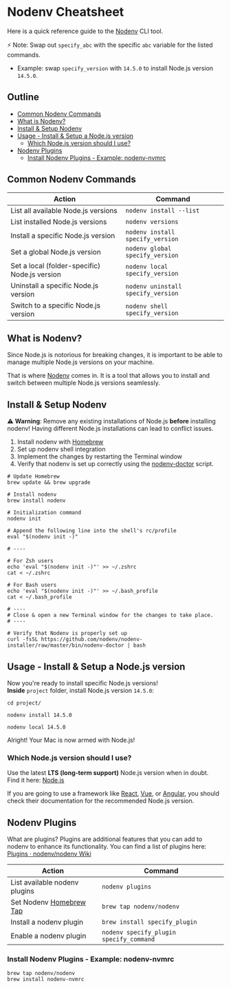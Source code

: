# Nodenv Cheatsheet

Here is a quick reference guide to the [Nodenv](https://github.com/nodenv/nodenv) CLI tool.

⚡ Note: Swap out `specify_abc` with the specific `abc` variable for the listed commands.
* Example: swap `specify_version` with `14.5.0` to install Node.js version `14.5.0`.

## Outline
- [Common Nodenv Commands](#common-nodenv-commands)
- [What is Nodenv?](#what-is-nodenv)
- [Install & Setup Nodenv](#install-amp-setup-nodenv)
- [Usage - Install & Setup a Node.js version](#usage-install-amp-setup-a-nodejs-version)
  - [Which Node.js version should I use?](#which-nodejs-version-should-i-use)
- [Nodenv Plugins](#nodenv-plugins)
  - [Install Nodenv Plugins - Example: nodenv-nvmrc](#install-nodenv-plugins-example-nodenvnvmrc)

## Common Nodenv Commands

| Action                                        | Command                            |
| --------------------------------------------- | ---------------------------------- |
| List all available Node.js versions           | `nodenv install --list`            |
| List installed Node.js versions               | `nodenv versions`                  |
| Install a specific Node.js version            | `nodenv install specify_version`   |
| Set a global Node.js version                  | `nodenv global specify_version`    |
| Set a local (folder-specific) Node.js version | `nodenv local specify_version`     |
| Uninstall a specific Node.js version          | `nodenv uninstall specify_version` |
| Switch to a specific Node.js version          | `nodenv shell specify_version`     |

## What is Nodenv?
Since Node.js is notorious for breaking changes, it is important to be able to manage multiple Node.js versions on your machine.

That is where [Nodenv](https://github.com/nodenv/nodenv) comes in. It is a tool that allows you to install and switch between multiple Node.js versions seamlessly.

## Install & Setup Nodenv
⚠️ **Warning**: Remove any existing installations of Node.js **before** installing nodenv! Having different Node.js installations can lead to conflict issues.

1. Install nodenv with [Homebrew](https://brew.sh/)
1. Set up nodenv shell integration
1. Implement the changes by restarting the Terminal window
1. Verify that nodenv is set up correctly using the [nodenv-doctor](https://github.com/nodenv/nodenv-installer/blob/master/bin/nodenv-doctor) script.

```shell
# Update Homebrew
brew update && brew upgrade

# Install nodenv
brew install nodenv

# Initialization command
nodenv init

# Append the following line into the shell's rc/profile
eval "$(nodenv init -)"

# ----

# For Zsh users
echo 'eval "$(nodenv init -)"' >> ~/.zshrc
cat < ~/.zshrc

# For Bash users
echo 'eval "$(nodenv init -)"' >> ~/.bash_profile
cat < ~/.bash_profile

# ----
# Close & open a new Terminal window for the changes to take place.
# ----

# Verify that Nodenv is properly set up
curl -fsSL https://github.com/nodenv/nodenv-installer/raw/master/bin/nodenv-doctor | bash
```

## Usage - Install & Setup a Node.js version
Now you're ready to install specific Node.js versions!  
**Inside** `project` folder, install Node.js version `14.5.0`:

```shell
cd project/

nodenv install 14.5.0

nodenv local 14.5.0
```

Alright! Your Mac is now armed with Node.js!

### Which Node.js version should I use?
Use the latest **LTS (long-term support)** Node.js version when in doubt.  
Find it here: [Node.js](https://nodejs.org/en/)

If you are going to use a framework like [React](https://reactjs.org/), [Vue](https://vuejs.org/), or [Angular](https://angular.io/), you should check their documentation for the recommended Node.js version.

## Nodenv Plugins

What are plugins? Plugins are additional features that you can add to nodenv to enhance its functionality. You can find a list of plugins here: [Plugins · nodenv/nodenv Wiki](https://github.com/nodenv/nodenv/wiki/Plugins)

| Action                                               | Command                                 |
| ---------------------------------------------------- | --------------------------------------- |
| List available nodenv plugins                        | `nodenv plugins`                        |
| Set Nodenv [Homebrew Tap](https://docs.brew.sh/Taps) | `brew tap nodenv/nodenv`                |
| Install a nodenv plugin                              | `brew install specify_plugin`           |
| Enable a nodenv plugin                               | `nodenv specify_plugin specify_command` |

### Install Nodenv Plugins - Example: nodenv-nvmrc

```shell
brew tap nodenv/nodenv
brew install nodenv-nvmrc
```
